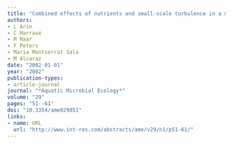 ```yaml
---
title: "Combined effects of nutrients and small-scale turbulence in a microcosm experiment. I. Dynamics and size distribution of osmotrophic plankton"
authors:
- L Arin
- C Marrasé
- M Maar
- F Peters
- Maria Montserrat Sala
- M Alcaraz
date: "2002-01-01"
year: "2002"
publication-types:
- article-journal
journal: "*Aquatic Microbial Ecology*"
volume: "29"
pages: "51--61"
doi: "10.3354/ame029051"
links:
- name: URL
  url: "http://www.int-res.com/abstracts/ame/v29/n1/p51-61/"
---
```

